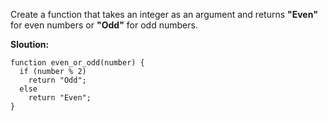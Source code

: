 Create a function that takes an integer as an argument and returns **"Even"** for even numbers or **"Odd"** for odd numbers.  
  
**Sloution:**
```
function even_or_odd(number) {
  if (number % 2)
    return "Odd";
  else
    return "Even";
}
```